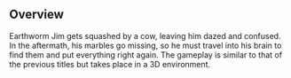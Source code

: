 ## Overview

Earthworm Jim gets squashed by a cow, leaving him dazed and confused. In the aftermath, his marbles go missing, so he must travel into his brain to find them and put everything right again. The gameplay is similar to that of the previous titles but takes place in a 3D environment.